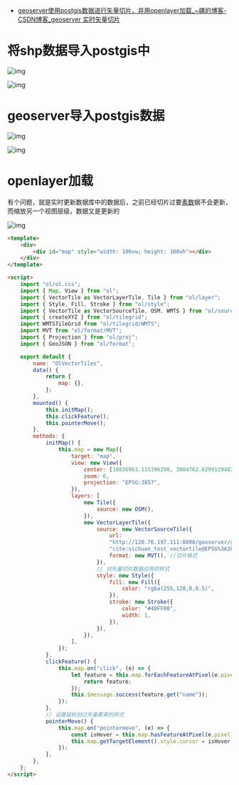 - [geoserver使用postgis数据进行矢量切片，并用openlayer加载_~疆的博客-CSDN博客_geoserver 实时矢量切片](https://blog.csdn.net/qq_40323256/article/details/120534706)

# 将shp数据导入postgis中

![img](https://img-blog.csdnimg.cn/20210928180944950.png?x-oss-process=image/watermark,type_ZHJvaWRzYW5zZmFsbGJhY2s,shadow_50,text_Q1NETiBAfueWhg==,size_17,color_FFFFFF,t_70,g_se,x_16)

![img](https://img-blog.csdnimg.cn/20210928180803679.png?x-oss-process=image/watermark,type_ZHJvaWRzYW5zZmFsbGJhY2s,shadow_50,text_Q1NETiBAfueWhg==,size_20,color_FFFFFF,t_70,g_se,x_16)

#  geoserver导入postgis数据

![img](https://img-blog.csdnimg.cn/20210928181025312.png?x-oss-process=image/watermark,type_ZHJvaWRzYW5zZmFsbGJhY2s,shadow_50,text_Q1NETiBAfueWhg==,size_20,color_FFFFFF,t_70,g_se,x_16)

![img](https://img-blog.csdnimg.cn/2021092818113078.png?x-oss-process=image/watermark,type_ZHJvaWRzYW5zZmFsbGJhY2s,shadow_50,text_Q1NETiBAfueWhg==,size_20,color_FFFFFF,t_70,g_se,x_16)

#  openlayer加载

有个问题，就是实时更新数据库中的数据后，之前已经切片过要[素数](https://so.csdn.net/so/search?q=素数&spm=1001.2101.3001.7020)据不会更新，而缩放另一个视图层级，数据又是更新的

![img](https://img-blog.csdnimg.cn/20210928181225170.png?x-oss-process=image/watermark,type_ZHJvaWRzYW5zZmFsbGJhY2s,shadow_50,text_Q1NETiBAfueWhg==,size_20,color_FFFFFF,t_70,g_se,x_16)

```html
<template>
    <div>
        <div id="map" style="width: 100vw; height: 100vh"></div>
    </div>
</template>

<script>
    import "ol/ol.css";
    import { Map, View } from "ol";
    import { VectorTile as VectorLayerTile, Tile } from "ol/layer";
    import { Style, Fill, Stroke } from "ol/style";
    import { VectorTile as VectorSourceTile, OSM, WMTS } from "ol/source";
    import { createXYZ } from "ol/tilegrid";
    import WMTSTileGrid from "ol/tilegrid/WMTS";
    import MVT from "ol/format/MVT";
    import { Projection } from "ol/proj";
    import { GeoJSON } from "ol/format";

    export default {
        name: "OlVectorTiles",
        data() {
            return {
                map: {},
            };
        },
        mounted() {
            this.initMap();
            this.clickFeature();
            this.pointerMove();
        },
        methods: {
            initMap() {
                this.map = new Map({
                    target: "map",
                    view: new View({
                        center: [10836963.115396298, 3004762.6299129482],
                        zoom: 6,
                        projection: "EPSG:3857",
                    }),
                    layers: [
                        new Tile({
                            source: new OSM(),
                        }),
                        new VectorLayerTile({
                            source: new VectorSourceTile({
                                url:
                                "http://120.76.197.111:8090/geoserver/gwc/service/tms/1.0.0/" +
                                "cite:sichuan_test_vectortile@EPSG%3A3857@pbf/{z}/{x}/{-y}.pbf",
                                format: new MVT(), //切片格式
                            }),
                            // 对矢量切片数据应用的样式
                            style: new Style({
                                fill: new Fill({
                                    color: "rgba(255,128,0,0.5)",
                                }),
                                stroke: new Stroke({
                                    color: "#40FF00",
                                    width: 1,
                                }),
                            }),
                        }),
                    ],
                });
            },
            clickFeature() {
                this.map.on("click", (e) => {
                    let feature = this.map.forEachFeatureAtPixel(e.pixel, (feature) => {
                        return feature;
                    });
                    this.$message.success(feature.get("name"));
                });
            },
            // 设置鼠标划过矢量要素的样式
            pointerMove() {
                this.map.on("pointermove", (e) => {
                    const isHover = this.map.hasFeatureAtPixel(e.pixel);
                    this.map.getTargetElement().style.cursor = isHover ? "pointer" : "";
                });
            },
        },
    };
</script>
```
